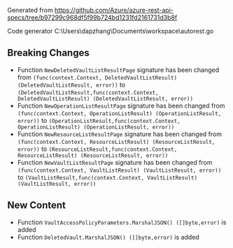 
Generated from https://github.com/Azure/azure-rest-api-specs/tree/b97299c968df5f99b724bd1231fd2161731d3b8f

Code generator C:\Users\dapzhang\Documents\workspace\autorest.go

## Breaking Changes

- Function `NewDeletedVaultListResultPage` signature has been changed from `(func(context.Context, DeletedVaultListResult) (DeletedVaultListResult, error))` to `(DeletedVaultListResult,func(context.Context, DeletedVaultListResult) (DeletedVaultListResult, error))`
- Function `NewOperationListResultPage` signature has been changed from `(func(context.Context, OperationListResult) (OperationListResult, error))` to `(OperationListResult,func(context.Context, OperationListResult) (OperationListResult, error))`
- Function `NewResourceListResultPage` signature has been changed from `(func(context.Context, ResourceListResult) (ResourceListResult, error))` to `(ResourceListResult,func(context.Context, ResourceListResult) (ResourceListResult, error))`
- Function `NewVaultListResultPage` signature has been changed from `(func(context.Context, VaultListResult) (VaultListResult, error))` to `(VaultListResult,func(context.Context, VaultListResult) (VaultListResult, error))`

## New Content

- Function `VaultAccessPolicyParameters.MarshalJSON() ([]byte,error)` is added
- Function `DeletedVault.MarshalJSON() ([]byte,error)` is added

